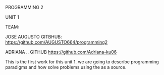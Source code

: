 PROGRAMMING 2

UNIT 1

TEAM: 

JOSE AUGUSTO  GITBHUB: https://github.com/AUGUSTO664/programming2

ADRIANA .. GITHUB https://github.com/Adriana-ku06

This is the first work for this unit 1. we are going to describe 
programming paradigms and how solve problems using the as a source. 

